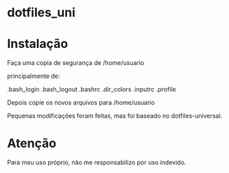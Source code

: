 # dotfiles_uni


Instalação
==========

Faça uma copia de segurança de /home/usuario

principalmente de:

.bash_login
.bash_logout
.bashrc
.dir_colors
.inputrc
.profile

Depois copie os novos arquivos para /home/usuario

Pequenas modificações foram feitas, mas foi baseado
no dotfiles-universal.

Atenção
=======
Para meu uso próprio, não me responsabilizo por uso indevido.